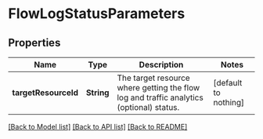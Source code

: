 # FlowLogStatusParameters


## Properties
Name | Type | Description | Notes
------------ | ------------- | ------------- | -------------
**targetResourceId** | **String** | The target resource where getting the flow log and traffic analytics (optional) status. | [default to nothing]


[[Back to Model list]](../README.md#models) [[Back to API list]](../README.md#api-endpoints) [[Back to README]](../README.md)


